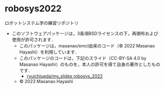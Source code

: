 # robosys2022
ロボットシステム学の練習リポジトリ

* このソフトウェアパッケージは，3条項BSDライセンスの下，再頒布および使用が許可されます．
  * このパッケージは，masanao/emcl由来のコード（© 2022 Masanao Hayashi）を利用しています．
  * このパッケージのコードは，下記のスライド（CC-BY-SA 4.0 by Masanao Hayashi）のものを，本人の許可を得て自身の著作としたものです．
      * [ryuichiueda/my_slides robosys_2022](https://github.com/masanao/my_slides/tree/master/robosys_2022)
  * © 2023 Masanao Hayashi 
